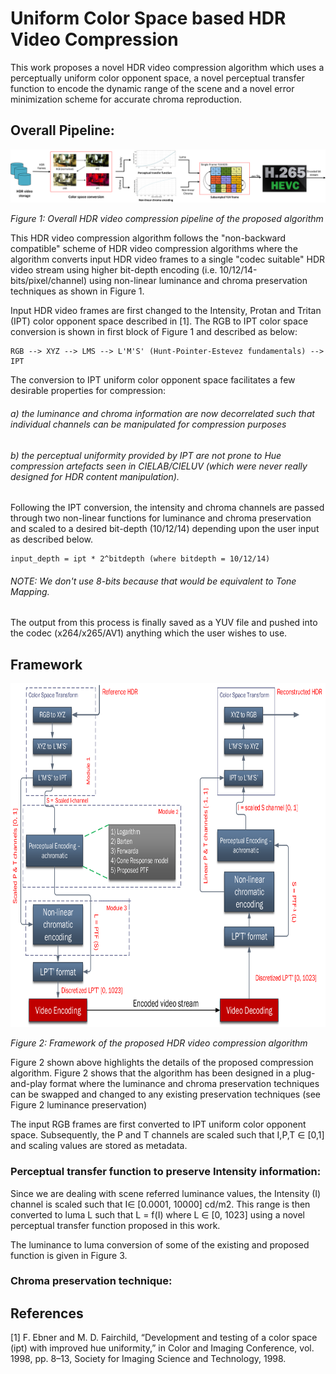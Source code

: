 # Uniform Color Space based HDR Video Compression
This work proposes a novel HDR video compression algorithm which uses a perceptually uniform color opponent space, a novel perceptual transfer function to encode the dynamic range of the scene and a novel error minimization scheme for accurate chroma reproduction.

## Overall Pipeline:
![Overall Pipeline](./figures/overalldiagram.png)

*Figure 1: Overall HDR video compression pipeline of the proposed algorithm*

This HDR video compression algorithm follows the "non-backward compatible" scheme of HDR video compression algorithms where the algorithm converts input HDR video frames to a single "codec suitable" HDR video stream using higher bit-depth encoding (i.e. 10/12/14-bits/pixel/channel) using non-linear luminance and chroma preservation techniques as shown in Figure 1.

Input HDR video frames are first changed to the Intensity, Protan and Tritan (IPT) color opponent space described in [1]. The RGB to IPT color space conversion is shown in first block of Figure 1 and described as below: 

 	RGB --> XYZ --> LMS --> L'M'S' (Hunt-Pointer-Estevez fundamentals) --> IPT

The conversion to IPT uniform color opponent space facilitates a few desirable properties for compression:

###### a) the luminance and chroma information are now decorrelated such that individual channels can be manipulated for compression purposes

###### b) the perceptual uniformity provided by IPT are not prone to Hue compression artefacts seen in CIELAB/CIELUV (which were never really designed for HDR content manipulation).

Following the IPT conversion, the intensity and chroma channels are passed through two non-linear functions for luminance and chroma preservation and scaled to a desired bit-depth (10/12/14) depending upon the user input as described below. 
	
	input_depth = ipt * 2^bitdepth (where bitdepth = 10/12/14)
	
###### NOTE: We don't use 8-bits because that would be equivalent to Tone Mapping.

The output from this process is finally saved as a YUV file and pushed into the codec (x264/x265/AV1) anything which the user wishes to use.

## Framework
<p align="center">
  <img src="./figures/Framework.png" width="650" height="550"> 
</p>

*Figure 2: Framework of the proposed HDR video compression algorithm*

Figure 2 shown above highlights the details of the proposed compression algorithm. Figure 2 shows that the algorithm has been designed in a plug-and-play format where the luminance and chroma preservation techniques can be swapped and changed to any existing preservation techniques (see Figure 2 luminance preservation)

The input RGB frames are first converted to IPT uniform color opponent space. Subsequently, the P and T channels are scaled such that I,P,T ∈ [0,1] and scaling values are stored as metadata.

### Perceptual transfer function to preserve Intensity information:
Since we are dealing with scene referred luminance values, the Intensity (I) channel is scaled such that I∈ [0.0001, 10000] cd/m2. This range is then converted to luma L such that L = f(I) where L ∈ [0, 1023] using a novel perceptual transfer function proposed in this work. 

The luminance to luma conversion of some of the existing and proposed function is given in Figure 3.



### Chroma preservation technique: 

## References
[1] F. Ebner and M. D. Fairchild, “Development and testing of a color space (ipt) with improved hue uniformity,” in Color and Imaging Conference, vol. 1998, pp. 8–13, Society for Imaging Science and Technology, 1998.
